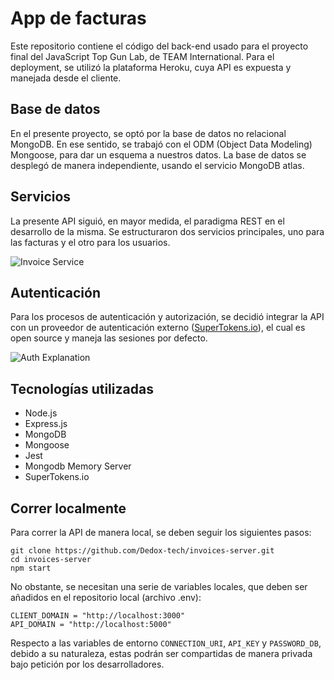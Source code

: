 # App de facturas

Este repositorio contiene el código del back-end usado para el proyecto final del JavaScript Top Gun Lab, de TEAM International. Para el deployment, se utilizó la plataforma Heroku, cuya API es expuesta y manejada desde el cliente.

## Base de datos
En el presente proyecto, se optó por la base de datos no relacional MongoDB. En ese sentido, se trabajó con el ODM (Object Data Modeling) Mongoose, para dar un esquema a nuestros datos. La base de datos se desplegó de manera independiente, usando el servicio MongoDB atlas.

## Servicios

La presente API siguió, en mayor medida, el paradigma REST en el desarrollo de la misma. Se estructuraron dos servicios principales, uno para las facturas y el otro para los usuarios.

![Invoice Service](https://dl.dropboxusercontent.com/s/12xxp9t1jegom9u/Service%20Invoices%20%282%29.png?dl=0)

## Autenticación

Para los procesos de autenticación y autorización, se decidió integrar la API con un proveedor de autenticación externo ([SuperTokens.io](https://supertokens.com/)), el cual es open source y maneja las sesiones por defecto.

![Auth Explanation](https://dl.dropboxusercontent.com/s/boz36qfl6t1b28d/Autenticaci%C3%B3n.png?dl=0)

## Tecnologías utilizadas

- Node.js
- Express.js
- MongoDB
- Mongoose
- Jest
- Mongodb Memory Server
- SuperTokens.io

## Correr localmente

Para correr la API de manera local, se deben seguir los siguientes pasos:

```
git clone https://github.com/Dedox-tech/invoices-server.git
cd invoices-server
npm start
```

No obstante, se necesitan una serie de variables locales, que deben ser añadidos en el repositorio local (archivo .env):

```
CLIENT_DOMAIN = "http://localhost:3000"
API_DOMAIN = "http://localhost:5000"
```

Respecto a las variables de entorno `CONNECTION_URI`, `API_KEY` y `PASSWORD_DB`, debido a su naturaleza, estas podrán ser compartidas de manera privada bajo petición por los desarrolladores. 
